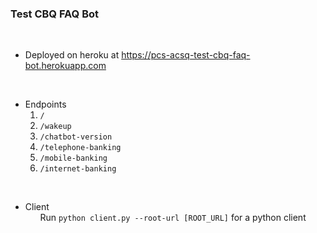 ### **Test CBQ FAQ Bot**

<br>

- Deployed on heroku at https://pcs-acsq-test-cbq-faq-bot.herokuapp.com

<br>

- Endpoints
    1. `/`
    2. `/wakeup`
    3. `/chatbot-version`
    4. `/telephone-banking`
    5. `/mobile-banking`
    6. `/internet-banking`

<br>

- Client<br>
&nbsp;&nbsp;&nbsp;&nbsp;&nbsp;&nbsp;Run `python client.py --root-url [ROOT_URL]` for a python client
